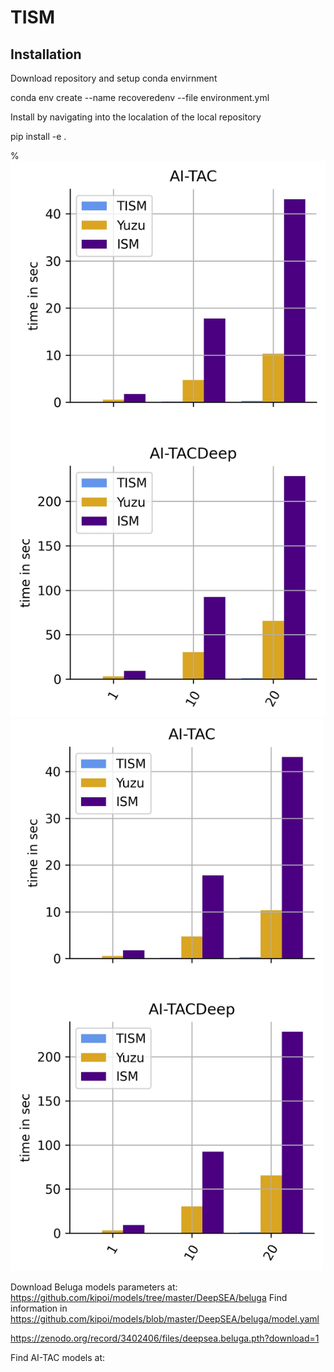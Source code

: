 # TISM

## Installation

Download repository and setup conda envirnment

conda env create --name recoveredenv --file environment.yml

Install by navigating into the localation of the local repository

pip install -e .

%![image](https://github.com/LXsasse/TISM/blob/main/results/Comparison_time_N_cpu.jpg)
<img src="https://github.com/LXsasse/TISM/blob/main/results/Comparison_time_N_cpu.jpg" width="500">

Download Beluga models parameters at:
https://github.com/kipoi/models/tree/master/DeepSEA/beluga
Find information in https://github.com/kipoi/models/blob/master/DeepSEA/beluga/model.yaml


https://zenodo.org/record/3402406/files/deepsea.beluga.pth?download=1


Find AI-TAC models at: 

<create zenodo repo>

